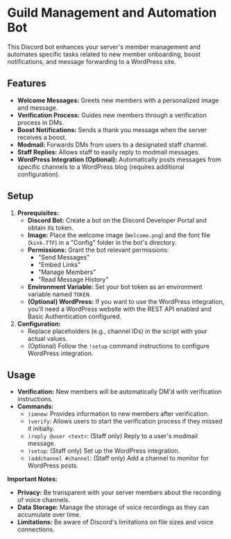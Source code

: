 # Guild Management and Automation Bot

This Discord bot enhances your server's member management and automates specific tasks related to new member onboarding, boost notifications, and message forwarding to a WordPress site.

## Features

* **Welcome Messages:** Greets new members with a personalized image and message.
* **Verification Process:** Guides new members through a verification process in DMs.
* **Boost Notifications:** Sends a thank you message when the server receives a boost.
* **Modmail:** Forwards DMs from users to a designated staff channel.
* **Staff Replies:** Allows staff to easily reply to modmail messages.
* **WordPress Integration (Optional):**  Automatically posts messages from specific channels to a WordPress blog (requires additional configuration).

## Setup

1. **Prerequisites:**
   - **Discord Bot:** Create a bot on the Discord Developer Portal and obtain its token.
   - **Image:** Place the welcome image (`Welcome.png`) and the font file (`kink.TTF`) in a "Config" folder in the bot's directory.
   - **Permissions:** Grant the bot relevant permissions:
      - "Send Messages"
      - "Embed Links"
      - "Manage Members"
      - "Read Message History"
   - **Environment Variable:** Set your bot token as an environment variable named `TOKEN`.
   - **(Optional) WordPress:** If you want to use the WordPress integration, you'll need a WordPress website with the REST API enabled and Basic Authentication configured.
2. **Configuration:**
   - Replace placeholders (e.g., channel IDs) in the script with your actual values.
   - (Optional) Follow the `!setup` command instructions to configure WordPress integration.

## Usage

* **Verification:** New members will be automatically DM'd with verification instructions.
* **Commands:**
   - `)imnew`: Provides information to new members after verification.
   - `)verify`: Allows users to start the verification process if they missed it initially.
   - `)reply @user <text>`: (Staff only) Reply to a user's modmail message.
   - `)setup`: (Staff only) Set up the WordPress integration. 
   - `)addchannel #channel`: (Staff only) Add a channel to monitor for WordPress posts.

**Important Notes:**

* **Privacy:**  Be transparent with your server members about the recording of voice channels.
* **Data Storage:**  Manage the storage of voice recordings as they can accumulate over time.
* **Limitations:**  Be aware of Discord's limitations on file sizes and voice connections.


